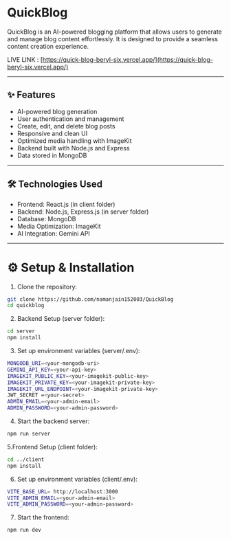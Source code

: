 # QuickBlog

QuickBlog is an AI-powered blogging platform that allows users to generate and manage blog content effortlessly. It is designed to provide a seamless content creation experience.

LIVE LINK : [https://quick-blog-beryl-six.vercel.app/](https://quick-blog-beryl-six.vercel.app/)

---

## ✨ Features
* AI-powered blog generation
* User authentication and management
* Create, edit, and delete blog posts
* Responsive and clean UI
* Optimized media handling with ImageKit
* Backend built with Node.js and Express
* Data stored in MongoDB

---

## 🛠 Technologies Used
* Frontend: React.js (in client folder)
* Backend: Node.js, Express.js (in server folder)
* Database: MongoDB
* Media Optimization: ImageKit
* AI Integration: Gemini API

---

# ⚙️ Setup & Installation 
1. Clone the repository:
```bash
git clone https://github.com/namanjain152003/QuickBlog
cd quickblog
```

2. Backend Setup (server folder):
```bash
cd server
npm install
```

3. Set up environment variables (server/.env):
```bash
MONGODB_URI=<your-mongodb-uri>
GEMINI_API_KEY=<your-api-key>
IMAGEKIT_PUBLIC_KEY=<your-imagekit-public-key>
IMAGEKIT_PRIVATE_KEY=<your-imagekit-private-key>
IMAGEKIT_URL_ENDPOINT=<your-imagekit-private-key>
JWT_SECRET =<your-secret>
ADMIN_EMAIL=<your-admin-email>
ADMIN_PASSWORD=<your-admin-password>
```

4. Start the backend server:
```bash
npm run server
```

5.Frontend Setup (client folder):
```bash
cd ../client
npm install
```

6. Set up environment variables (client/.env):
```bash
VITE_BASE_URL= http://localhost:3000
VITE_ADMIN_EMAIL=<your-admin-email>
VITE_ADMIN_PASSWORD=<your-admin-password>
```

7. Start the frontend:
```bash
npm run dev
```


